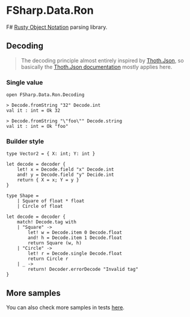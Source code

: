 # FSharp.Data.Ron

F# [Rusty Object Notation](https://github.com/ron-rs/ron) parsing library.


## Decoding

> The decoding principle almost entirely inspired by [Thoth.Json](https://github.com/thoth-org/Thoth.Json),
> so basically the [Thoth.Json documentation](https://thoth-org.github.io/Thoth.Json/#Decoder)
> mostly applies here.

### Single value

```f#
open FSharp.Data.Ron.Decoding
```

```f#
> Decode.fromString "32" Decode.int
val it : int = Ok 32

> Decode.fromString "\"foo\"" Decode.string
val it : int = Ok "foo"
```

### Builder style

```f#
type Vector2 = { X: int; Y: int }

let decode = decoder {
    let! x = Decode.field "x" Decode.int
    and! y = Decode.field "y" Decide.int
    return { X = x; Y = y }
}
```

```f#
type Shape =
    | Square of float * float
    | Circle of float

let decode = decoder {
    match! Decode.tag with
    | "Square" ->
        let! w = Decode.item 0 Decode.float
        and! h = Decode.item 1 Decode.float
        return Square (w, h)
    | "Circle" ->
        let! r = Decode.single Decode.float
        return Circle r
    | _ ->
        return! Decoder.errorDecode "Invalid tag"
}
```

## More samples

You can also check more samples in tests [here](https://github.com/Prunkles/FSharp.Data.Ron/tree/main/tests/FSharp.Data.Ron.Tests/Samples).
